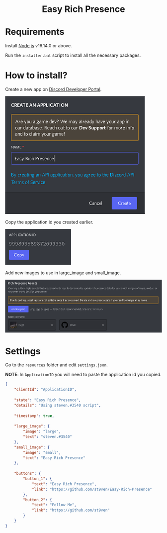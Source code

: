 <div align="center">
<strong><h1>Easy Rich Presence</h1></strong>
</div>

# Requirements
Install [Node.js](https://nodejs.org/es/download/) v16.14.0 or above.

Run the `installer.bat` script to install all the necessary packages.

# How to install?

Create a new app on [Discord Developer Portal](https://discord.com/developers/applications).

![New App](/assets/NewApp.png)

Copy the application id you created earlier.

![Application ID](/assets/ApplicationID.png)

Add new images to use in large_image and small_image.

![Assets](/assets/Assets.png)

# Settings

Go to the `resources` folder and edit `settings.json`.

**NOTE**: In `ApplicationID` you will need to paste the application id you copied.

```json
{
    "clientId": "ApplicationID",

    "state": "Easy Rich Presence",
    "details": "Using steven.#3540 script",

    "timestamp": true,

    "large_image": {
        "image": "large",
        "text": "steven.#3540"
    },
    "small_image": {
        "image": "small",
        "text": "Easy Rich Presence"
    },

    "buttons": {
        "button_1": {
            "text": "Easy Rich Presence",
            "link": "https://github.com/st9ven/Easy-Rich-Presence"
        },
        "button_2": {
            "text": "Follow Me",
            "link": "https://github.com/st9ven"
        }
    }
}
```
